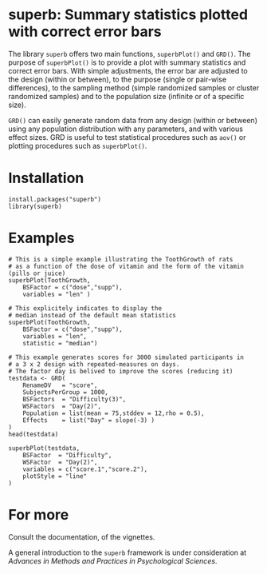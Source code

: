 # superb: Summary statistics plotted with correct error bars

The library `superb`  offers two main functions, `superbPlot()` and `GRD()`. 
The purpose of
`superbPlot()` is to provide a plot with summary statistics and correct
error bars. With simple adjustments, the error bar are adjusted
to the design (within or between), to the purpose (single or pair-wise differences),
to the sampling method (simple randomized samples or cluster
randomized samples) and to the population size (infinite or of a specific
 size).

`GRD()` can easily generate random data from any design (within or between) using
any population distribution with any parameters, and with various 
effect sizes. GRD is useful to test statistical procedures such as 
`aov()` or plotting procedures such as `superbPlot()`.

# Installation

```{r, eval=FALSE}
install.packages("superb")
library(superb)
```

# Examples

```{r, fig.cap = "Example of a simple mean plot with 95% confidence interval"}
# This is a simple example illustrating the ToothGrowth of rats
# as a function of the dose of vitamin and the form of the vitamin (pills or juice)
superbPlot(ToothGrowth, 
    BSFactor = c("dose","supp"), 
    variables = "len" )
```


```{r, fig.cap ="Example of a median plot with 95% confidence interval of the median"}
# This explicitely indicates to display the 
# median instead of the default mean statistics
superbPlot(ToothGrowth, 
    BSFactor = c("dose","supp"), 
    variables = "len",
    statistic = "median")
```

```{r}
# This example generates scores for 3000 simulated participants in 
# a 3 x 2 design with repeated-measures on days.
# The factor day is belived to improve the scores (reducing it)
testdata <- GRD(
    RenameDV   = "score", 
    SubjectsPerGroup = 1000, 
    BSFactors  = "Difficulty(3)", 
    WSFactors  = "Day(2)",
    Population = list(mean = 75,stddev = 12,rho = 0.5),
    Effects    = list("Day" = slope(-3) )
)
head(testdata)

superbPlot(testdata, 
    BSFactor  = "Difficulty", 
    WSFactor  = "Day(2)",
    variables = c("score.1","score.2"),
    plotStyle = "line"
)
```

# For more

Consult the documentation, of the vignettes.

A general introduction to the `superb` framework is under consideration
at *Advances in Methods and Practices in Psychological Sciences*.



